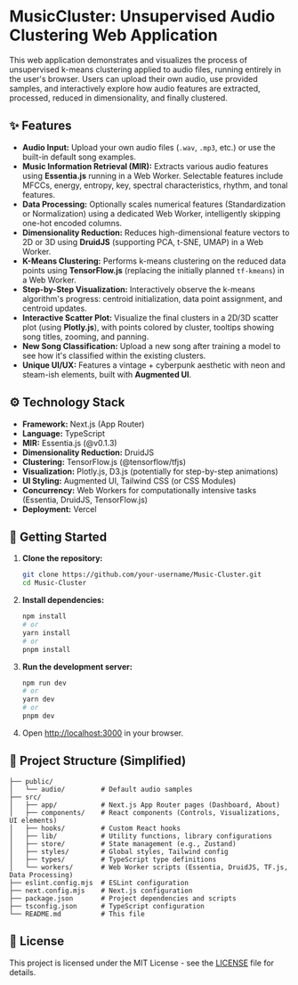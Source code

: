 # MusicCluster: Unsupervised Audio Clustering Web Application

This web application demonstrates and visualizes the process of unsupervised k-means clustering applied to audio files, running entirely in the user's browser. Users can upload their own audio, use provided samples, and interactively explore how audio features are extracted, processed, reduced in dimensionality, and finally clustered.

## ✨ Features

*   **Audio Input:** Upload your own audio files (`.wav`, `.mp3`, etc.) or use the built-in default song examples.
*   **Music Information Retrieval (MIR):** Extracts various audio features using **Essentia.js** running in a Web Worker. Selectable features include MFCCs, energy, entropy, key, spectral characteristics, rhythm, and tonal features.
*   **Data Processing:** Optionally scales numerical features (Standardization or Normalization) using a dedicated Web Worker, intelligently skipping one-hot encoded columns.
*   **Dimensionality Reduction:** Reduces high-dimensional feature vectors to 2D or 3D using **DruidJS** (supporting PCA, t-SNE, UMAP) in a Web Worker.
*   **K-Means Clustering:** Performs k-means clustering on the reduced data points using **TensorFlow.js** (replacing the initially planned `tf-kmeans`) in a Web Worker.
*   **Step-by-Step Visualization:** Interactively observe the k-means algorithm's progress: centroid initialization, data point assignment, and centroid updates.
*   **Interactive Scatter Plot:** Visualize the final clusters in a 2D/3D scatter plot (using **Plotly.js**), with points colored by cluster, tooltips showing song titles, zooming, and panning.
*   **New Song Classification:** Upload a new song after training a model to see how it's classified within the existing clusters.
*   **Unique UI/UX:** Features a vintage + cyberpunk aesthetic with neon and steam-ish elements, built with **Augmented UI**.

## ⚙️ Technology Stack

*   **Framework:** Next.js (App Router)
*   **Language:** TypeScript
*   **MIR:** Essentia.js (@v0.1.3)
*   **Dimensionality Reduction:** DruidJS
*   **Clustering:** TensorFlow.js (@tensorflow/tfjs)
*   **Visualization:** Plotly.js, D3.js (potentially for step-by-step animations)
*   **UI Styling:** Augmented UI, Tailwind CSS (or CSS Modules)
*   **Concurrency:** Web Workers for computationally intensive tasks (Essentia, DruidJS, TensorFlow.js)
*   **Deployment:** Vercel

## 🚀 Getting Started

1.  **Clone the repository:**
    ```bash
    git clone https://github.com/your-username/Music-Cluster.git
    cd Music-Cluster
    ```
2.  **Install dependencies:**
    ```bash
    npm install
    # or
    yarn install
    # or
    pnpm install
    ```
3.  **Run the development server:**
    ```bash
    npm run dev
    # or
    yarn dev
    # or
    pnpm dev
    ```
4.  Open [http://localhost:3000](http://localhost:3000) in your browser.

## 📂 Project Structure (Simplified)

```
├── public/
│   └── audio/         # Default audio samples
├── src/
│   ├── app/           # Next.js App Router pages (Dashboard, About)
│   ├── components/    # React components (Controls, Visualizations, UI elements)
│   ├── hooks/         # Custom React hooks
│   ├── lib/           # Utility functions, library configurations
│   ├── store/         # State management (e.g., Zustand)
│   ├── styles/        # Global styles, Tailwind config
│   ├── types/         # TypeScript type definitions
│   └── workers/       # Web Worker scripts (Essentia, DruidJS, TF.js, Data Processing)
├── eslint.config.mjs  # ESLint configuration
├── next.config.mjs    # Next.js configuration
├── package.json       # Project dependencies and scripts
├── tsconfig.json      # TypeScript configuration
└── README.md          # This file
```

## 📄 License

This project is licensed under the MIT License - see the [LICENSE](LICENSE) file for details. 